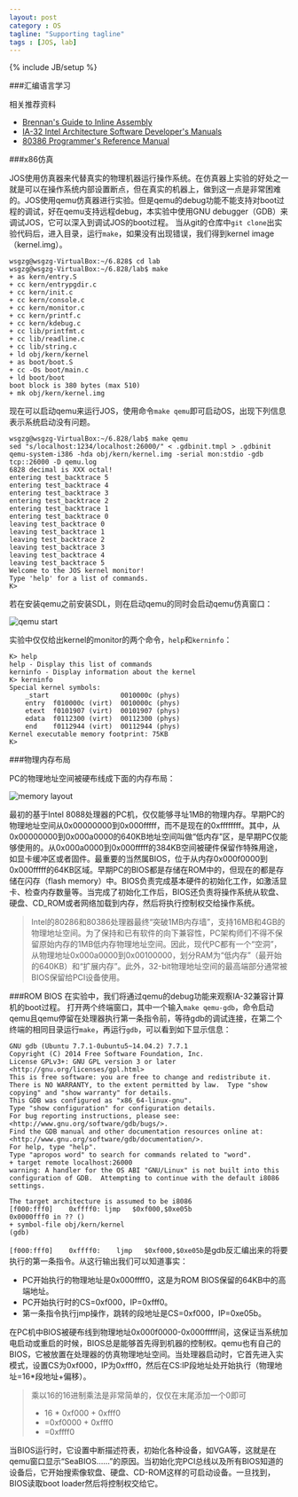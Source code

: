 ```yaml
---
layout: post
category : OS
tagline: "Supporting tagline"
tags : [JOS, lab]
---
```

{% include JB/setup %}

###汇编语言学习

相关推荐资料

- [Brennan's Guide to Inline Assembly](http://www.delorie.com/djgpp/doc/brennan/brennan_att_inline_djgpp.html)
- [IA-32 Intel Architecture Software Developer's Manuals](http://www.intel.com/content/www/us/en/processors/architectures-software-developer-manuals.html)
- [80386 Programmer's Reference Manual](http://pdosnew.csail.mit.edu/6.828/2014/readings/i386/toc.htm)

###x86仿真

JOS使用仿真器来代替真实的物理机器运行操作系统。在仿真器上实验的好处之一就是可以在操作系统内部设置断点，但在真实的机器上，做到这一点是非常困难的。JOS使用qemu仿真器进行实验。但是qemu的debug功能不能支持对boot过程的调试，好在qemu支持远程debug，本实验中使用GNU debugger（GDB）来调试JOS，它可以深入到调试JOS的boot过程。
当从git的仓库中`git clone`出实验代码后，进入目录，运行`make`，如果没有出现错误，我们得到kernel image（kernel.img）。

	wsgzg@wsgzg-VirtualBox:~/6.828$ cd lab
	wsgzg@wsgzg-VirtualBox:~/6.828/lab$ make
	+ as kern/entry.S
	+ cc kern/entrypgdir.c
	+ cc kern/init.c
	+ cc kern/console.c
	+ cc kern/monitor.c
	+ cc kern/printf.c
	+ cc kern/kdebug.c
	+ cc lib/printfmt.c
	+ cc lib/readline.c
	+ cc lib/string.c
	+ ld obj/kern/kernel
	+ as boot/boot.S
	+ cc -Os boot/main.c
	+ ld boot/boot
	boot block is 380 bytes (max 510)
	+ mk obj/kern/kernel.img

现在可以启动qemu来运行JOS，使用命令`make qemu`即可启动OS，出现下列信息表示系统启动没有问题。

	wsgzg@wsgzg-VirtualBox:~/6.828/lab$ make qemu
	sed "s/localhost:1234/localhost:26000/" < .gdbinit.tmpl > .gdbinit
	qemu-system-i386 -hda obj/kern/kernel.img -serial mon:stdio -gdb tcp::26000 -D qemu.log 
	6828 decimal is XXX octal!
	entering test_backtrace 5
	entering test_backtrace 4
	entering test_backtrace 3
	entering test_backtrace 2
	entering test_backtrace 1
	entering test_backtrace 0
	leaving test_backtrace 0
	leaving test_backtrace 1
	leaving test_backtrace 2
	leaving test_backtrace 3
	leaving test_backtrace 4
	leaving test_backtrace 5
	Welcome to the JOS kernel monitor!
	Type 'help' for a list of commands.
	K>

若在安装qemu之前安装SDL，则在启动qemu的同时会启动qemu仿真窗口：

![qemu start](/assets/images/qemu.png)

实验中仅仅给出kernel的monitor的两个命令，`help`和`kerninfo`：

	K> help
	help - Display this list of commands
	kerninfo - Display information about the kernel
	K> kerninfo
	Special kernel symbols:
  		_start                  0010000c (phys)
  		entry  f010000c (virt)  0010000c (phys)
  		etext  f0101907 (virt)  00101907 (phys)
  		edata  f0112300 (virt)  00112300 (phys)
  		end    f0112944 (virt)  00112944 (phys)
	Kernel executable memory footprint: 75KB
	K>

###物理内存布局

PC的物理地址空间被硬布线成下面的内存布局：

![memory layout](/assets/images/memory_layout.png)

最初的基于Intel 8088处理器的PC机，仅仅能够寻址1MB的物理内存。早期PC的物理地址空间从0x00000000到0x000fffff，而不是现在的0xffffffff。其中，从0x00000000到0x000a0000的640KB地址空间叫做“低内存”区，是早期PC仅能够使用的。从0x000a0000到0x000fffff的384KB空间被硬件保留作特殊用途，如显卡缓冲区或者固件。最重要的当然属BIOS，位于从内存0x000f0000到0x000fffff的64KB区域。早期PC的BIOS都是存储在ROM中的，但现在的都是存储在闪存（flash memory）中。BIOS负责完成基本硬件的初始化工作，如激活显卡、检查内存数量等。当完成了初始化工作后，BIOS还负责将操作系统从软盘、硬盘、CD\_ROM或者网络加载到内存，然后将执行控制权交给操作系统。

> Intel的80286和80386处理器最终“突破1MB内存墙”，支持16MB和4GB的物理地址空间。为了保持和已有软件的向下兼容性，PC架构师们不得不保留原始内存的1MB低内存物理地址空间。因此，现代PC都有一个“空洞”，从物理地址0x000a0000到0x00100000，划分RAM为“低内存”（最开始的640KB）和“扩展内存”。此外，32-bit物理地址空间的最高端部分通常被BIOS保留给PCI设备使用。

###ROM BIOS
在实验中，我们将通过qemu的debug功能来观察IA-32兼容计算机的boot过程。
打开两个终端窗口，其中一个输入`make qemu-gdb`，命令启动qemu且qemu停留在处理器执行第一条指令前，等待gdb的调试连接，在第二个终端的相同目录运行`make`，再运行`gdb`，可以看到如下显示信息：

	GNU gdb (Ubuntu 7.7.1-0ubuntu5~14.04.2) 7.7.1
	Copyright (C) 2014 Free Software Foundation, Inc.
	License GPLv3+: GNU GPL version 3 or later <http://gnu.org/licenses/gpl.html>
	This is free software: you are free to change and redistribute it.
	There is NO WARRANTY, to the extent permitted by law.  Type "show copying" and "show warranty" for details.
	This GDB was configured as "x86_64-linux-gnu".
	Type "show configuration" for configuration details.
	For bug reporting instructions, please see:
	<http://www.gnu.org/software/gdb/bugs/>.
	Find the GDB manual and other documentation resources online at:
	<http://www.gnu.org/software/gdb/documentation/>.
	For help, type "help".
	Type "apropos word" to search for commands related to "word".
	+ target remote localhost:26000
	warning: A handler for the OS ABI "GNU/Linux" is not built into this configuration of GDB.  Attempting to continue with the default i8086 settings.
	
	The target architecture is assumed to be i8086
	[f000:fff0]    0xffff0:	ljmp   $0xf000,$0xe05b
	0x0000fff0 in ?? ()
	+ symbol-file obj/kern/kernel
	(gdb)
    
`[f000:fff0]    0xffff0:	ljmp   $0xf000,$0xe05b`是gdb反汇编出来的将要执行的第一条指令。从这行输出我们可以知道事实：

- PC开始执行的物理地址是0x000ffff0，这是为ROM BIOS保留的64KB中的高端地址。
- PC开始执行时的CS=0xf000，IP=0xfff0。
- 第一条指令执行jmp操作，跳转的段地址是CS=0xf000，IP=0xe05b。

在PC机中BIOS被硬布线到物理地址0x000f0000-0x000fffff间，这保证当系统加电启动或重启的时候，BIOS总是能够首先得到机器的控制权。qemu也有自己的BIOS，它被放置在处理器的仿真物理地址空间。当处理器启动时，它首先进入实模式，设置CS为0xf000，IP为0xfff0，然后在CS:IP段地址处开始执行（物理地址=16\*段地址+偏移）。

>乘以16的16进制乘法是非常简单的，仅仅在末尾添加一个0即可
>
>- 16 \* 0xf000 + 0xfff0
>- =0xf0000 + 0xfff0
>- =0xffff0

当BIOS运行时，它设置中断描述符表，初始化各种设备，如VGA等，这就是在qemu窗口显示“SeaBIOS……”的原因。当初始化完PCI总线以及所有BIOS知道的设备后，它开始搜索像软盘、硬盘、CD-ROM这样的可启动设备。一旦找到，BIOS读取boot loader然后将控制权交给它。






